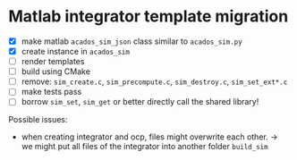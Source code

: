# Matlab integrator template migration
- [x] make matlab `acados_sim_json` class similar to `acados_sim.py`
- [x] create instance in `acados_sim`
- [ ] render templates
- [ ] build using CMake
- [ ] remove: `sim_create.c`, `sim_precompute.c`, `sim_destroy.c`, `sim_set_ext*.c`
- [ ] make tests pass
- [ ] borrow `sim_set`, `sim_get` or better directly call the shared library!

Possible issues:
- when creating integrator and ocp, files might overwrite each other.
-> we might put all files of the integrator into another folder `build_sim`